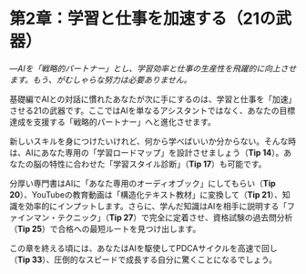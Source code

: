 # 第2章：学習と仕事を加速する（21の武器）

*―AIを「戦略的パートナー」とし、学習効率と仕事の生産性を飛躍的に向上させます。もう、がむしゃらな努力は必要ありません。*

基礎編でAIとの対話に慣れたあなたが次に手にするのは、学習と仕事を「加速」させる21の武器です。ここではAIを単なるアシスタントではなく、あなたの目標達成を支援する「戦略的パートナー」へと進化させます。

新しいスキルを身につけたいけれど、何から学べばいいか分からない。そんな時は、AIにあなた専用の「学習ロードマップ」を設計させましょう（**Tip 14**）。あなたの脳の特性に合わせた「学習スタイル診断」（**Tip 17**）も可能です。

分厚い専門書はAIに「あなた専用のオーディオブック」にしてもらい（**Tip 20**）、YouTubeの教育動画は「構造化テキスト教材」に変換して（**Tip 21**）、知識を効率的にインプットします。さらに、学んだ知識はAIを相手に説明する「ファインマン・テクニック」（**Tip 27**）で完全に定着させ、資格試験の過去問分析（**Tip 25**）で合格への最短ルートを見つけ出します。

この章を終える頃には、あなたはAIを駆使してPDCAサイクルを高速で回し（**Tip 33**）、圧倒的なスピードで成長する自分に驚くことになるでしょう。